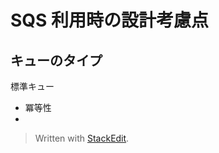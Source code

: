 # SQS 利用時の設計考慮点

## 



## キューのタイプ
標準キュー

- 冪等性
- 


> Written with [StackEdit](https://stackedit.io/).
<!--stackedit_data:
eyJoaXN0b3J5IjpbLTg1MzYxMzI4OV19
-->